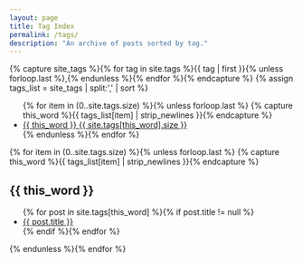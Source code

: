 ```yaml
---
layout: page
title: Tag Index
permalink: /tags/
description: "An archive of posts sorted by tag."
---
```

 
{% capture site_tags %}{% for tag in site.tags %}{{ tag | first }}{% unless forloop.last %},{% endunless %}{% endfor %}{% endcapture %}
{% assign tags_list = site_tags | split:',' | sort %}

<ul class="entry-meta inline-list">
  {% for item in (0..site.tags.size) %}{% unless forloop.last %}
    {% capture this_word %}{{ tags_list[item] | strip_newlines }}{% endcapture %}
  	<li><a href="#{{ this_word }}" class="tag">{{ this_word }} <span>{{ site.tags[this_word].size }}</span></a></li>
  {% endunless %}{% endfor %}
</ul>

{% for item in (0..site.tags.size) %}{% unless forloop.last %}
  {% capture this_word %}{{ tags_list[item] | strip_newlines }}{% endcapture %}
	<article>
	<h2 id="{{ this_word }}">{{ this_word }}</h2>
		<ul>
    {% for post in site.tags[this_word] %}{% if post.title != null %}
      <li class="entry-title"><a href="{{ site.url }}{{ post.url }}" title="{{ post.title }}">{{ post.title }}</a></li>
    {% endif %}{% endfor %}
		</ul>
	</article>
	<!-- /.hentry -->
{% endunless %}{% endfor %}

